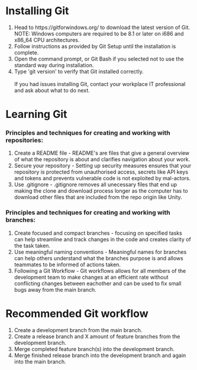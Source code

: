 # Installing Git
<ol>
<li> Head to https://gitforwindows.org/ to download the latest version of Git. NOTE: Windows computers are required to be 8.1 or later on i686 and x86_64 CPU architectures. 
<li> Follow instructions as provided by Git Setup until the installation is complete.
<li> Open the command prompt, or Git Bash if you selected not to use the standard way during installation.
<li> Type 'git version' to verify that Git installed correctly. <br>
<br>If you had issues installing Git, contact your workplace IT professional and ask about what to do next.
</ol>

# Learning Git
### Principles and techniques for creating and working with repositories:
<ol>
<li> Create a README file - README's are files that give a general overview of what the repository is about and clarifies navigation about your work.
<li> Secure your repository - Setting up security measures ensures that your repository is protected from unauthorised access, secrets like API keys and tokens and prevents vulnerable code is not exploited by mal-actors.
<li> Use .gitignore - .gitignore removes all unecessary files that end up making the clone and download process longer as the computer has to download other files that are included from the repo origin like Unity. </li>
</ol>

### Principles and techniques for creating and working with branches:
<ol>
<li> Create focused and compact branches - focusing on specified tasks can help streamline and track changes in the code and creates clarity of the task taken.
<li> Use meaningful naming conventions - Meaningful names for branches can help others understand what the branches purpose is and allows teammates to be informed of actions taken.
<li> Following a Git Workflow - Git workflows allows for all members of the development team to make changes at an efficient rate without conflicting changes between eachother and can be used to fix small bugs away from the main branch. </li>
</ol>

# Recommended Git workflow
<ol>
<li> Create a development branch from the main branch.
<li> Create a release branch and X amount of feature branches from the development branch.
<li> Merge completed feature branch(s) into the development branch.
<li> Merge finished release branch into the development branch and again into the main branch.
